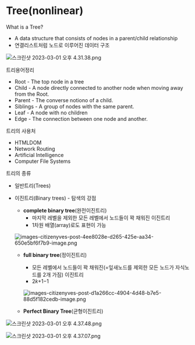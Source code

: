 # Tree(nonlinear)

What is a Tree?

- A data structure that consists of nodes in a parent/child relationship
- 연결리스트처럼 노드로 이루어진 데이터 구조

![스크린샷 2023-03-01 오후 4.31.38.png](Tree(nonlinear)%205c0a7142000744d8a69c5a6e55e34a44/%25E1%2584%2589%25E1%2585%25B3%25E1%2584%258F%25E1%2585%25B3%25E1%2584%2585%25E1%2585%25B5%25E1%2586%25AB%25E1%2584%2589%25E1%2585%25A3%25E1%2586%25BA_2023-03-01_%25E1%2584%258B%25E1%2585%25A9%25E1%2584%2592%25E1%2585%25AE_4.31.38.png)

트리용어정리

- Root - The top node in a tree
- Child - A node directly connected to another node when moving away from the Root.
- Parent -  The converse notiono of a child.
- Siblings - A group of nodes with the same parent.
- Leaf - A node with no children
- Edge - The connection between one node and another.

트리의 사용처

- HTMLDOM
- Network Routing
- Artificial Intelligence
- Computer File Systems

트리의 종류

- 일반트리(Trees)
- 이진트리(Binary trees) - 탐색의 강점
    - **complete binary tree**(완전이진트리)
        - 마지막 레벨을 제외한 모든 레벨에서 노드들이 꽉 채워진 이진트리
        - 1차원 배열(array)로도 표현이 가능
    
    ![images-citizenyves-post-4ee8028e-d265-425e-aa34-650e5bf6f7b9-image.png](Tree(nonlinear)%205c0a7142000744d8a69c5a6e55e34a44/images-citizenyves-post-4ee8028e-d265-425e-aa34-650e5bf6f7b9-image.png)
    
    - **full binary tree**(정이진트리)
        - 모든 레벨에서 노드들이 꽉 채워진(=잎새노드를 제외한 모든 노드가 자식노드를 2개 가짐) 이진트리
        - 2𝑘+1−1
        
        ![images-citizenyves-post-d1a266cc-4904-4d48-b7e5-88d5f182cedb-image.png](Tree(nonlinear)%205c0a7142000744d8a69c5a6e55e34a44/images-citizenyves-post-d1a266cc-4904-4d48-b7e5-88d5f182cedb-image.png)
        
    - **Perfect Binary Tree**(균형이진트리)

![스크린샷 2023-03-01 오후 4.37.48.png](Tree(nonlinear)%205c0a7142000744d8a69c5a6e55e34a44/%25E1%2584%2589%25E1%2585%25B3%25E1%2584%258F%25E1%2585%25B3%25E1%2584%2585%25E1%2585%25B5%25E1%2586%25AB%25E1%2584%2589%25E1%2585%25A3%25E1%2586%25BA_2023-03-01_%25E1%2584%258B%25E1%2585%25A9%25E1%2584%2592%25E1%2585%25AE_4.37.48.png)

![스크린샷 2023-03-01 오후 4.37.07.png](Tree(nonlinear)%205c0a7142000744d8a69c5a6e55e34a44/%25E1%2584%2589%25E1%2585%25B3%25E1%2584%258F%25E1%2585%25B3%25E1%2584%2585%25E1%2585%25B5%25E1%2586%25AB%25E1%2584%2589%25E1%2585%25A3%25E1%2586%25BA_2023-03-01_%25E1%2584%258B%25E1%2585%25A9%25E1%2584%2592%25E1%2585%25AE_4.37.07.png)

